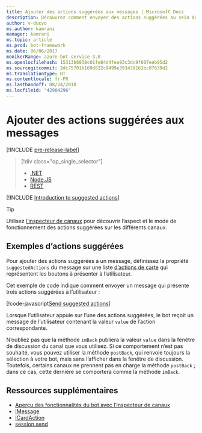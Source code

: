 ```yaml
---
title: Ajouter des actions suggérées aux messages | Microsoft Docs
description: Découvrez comment envoyer des actions suggérées au sein des messages à l’aide du Kit de développement logiciel (SDK) Bot Builder pour Node.js.
author: v-ducvo
ms.author: kamrani
manager: kamrani
ms.topic: article
ms.prod: bot-framework
ms.date: 06/06/2017
monikerRange: azure-bot-service-3.0
ms.openlocfilehash: 15313b6938c01fe84d4fea93c3dc9f607eeb95d2
ms.sourcegitcommit: 2dc75701b169d822c9499e393439161bc87639d2
ms.translationtype: HT
ms.contentlocale: fr-FR
ms.lasthandoff: 08/24/2018
ms.locfileid: "42904296"
---
```

# <a name="add-suggested-actions-to-messages"></a>Ajouter des actions suggérées aux messages

[!INCLUDE [pre-release-label](../includes/pre-release-label-v3.md)]

> [!div class="op_single_selector"]
> - [.NET](../dotnet/bot-builder-dotnet-add-suggested-actions.md)
> - [Node.JS](../nodejs/bot-builder-nodejs-send-suggested-actions.md)
> - [REST](../rest-api/bot-framework-rest-connector-add-suggested-actions.md)

[!INCLUDE [Introduction to suggested actions](../includes/snippet-suggested-actions-intro.md)]

> [!TIP]
> Utilisez [l’inspecteur de canaux][channelInspector] pour découvrir l’aspect et le mode de fonctionnement des actions suggérées sur les différents canaux.

## <a name="suggested-actions-example"></a>Exemples d’actions suggérées

Pour ajouter des actions suggérées à un message, définissez la propriété `suggestedActions` du message sur une liste [d’actions de carte][ICardAction] qui représentent les boutons à présenter à l’utilisateur.

Cet exemple de code indique comment envoyer un message qui présente trois actions suggérées à l’utilisateur :

[!code-javascript[Send suggested actions](../includes/code/node-send-suggested-actions.js#sendSuggestedActions)]

Lorsque l’utilisateur appuie sur l’une des actions suggérées, le bot reçoit un message de l’utilisateur contenant la valeur `value` de l’action correspondante.

N’oubliez pas que la méthode `imBack` publiera la valeur `value` dans la fenêtre de discussion du canal que vous utilisez. Si ce comportement n’est pas souhaité, vous pouvez utiliser la méthode `postBack`, qui renvoie toujours la sélection à votre bot, mais sans l’afficher dans la fenêtre de discussion. Toutefois, certains canaux ne prennent pas en charge la méthode `postBack` ; dans ce cas, cette dernière se comportera comme la méthode `imBack`.

## <a name="additional-resources"></a>Ressources supplémentaires

* [Aperçu des fonctionnalités du bot avec l’inspecteur de canaux][inspector]
* [IMessage][IMessage]
* [ICardAction][ICardAction]
* [session.send][SessionSend]

[IMessage]: http://docs.botframework.com/en-us/node/builder/chat-reference/interfaces/_botbuilder_d_.imessage

[SessionSend]: https://docs.botframework.com/en-us/node/builder/chat-reference/classes/_botbuilder_d_.session.html#send

[ICardAction]: https://docs.botframework.com/en-us/node/builder/chat-reference/interfaces/_botbuilder_d_.icardaction.html

[inspector]: ../bot-service-channel-inspector.md

[channelInspector]: ../bot-service-channel-inspector.md
